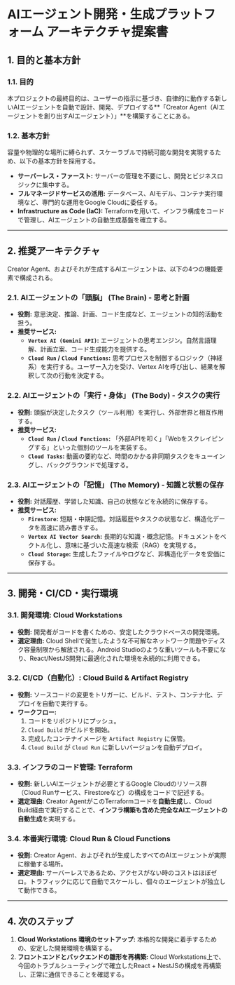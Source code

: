 # AIエージェント開発・生成プラットフォーム アーキテクチャ提案書

## 1. 目的と基本方針

### 1.1. 目的
本プロジェクトの最終目的は、ユーザーの指示に基づき、自律的に動作する新しいAIエージェントを自動で設計、開発、デプロイする**「Creator Agent（AIエージェントを創り出すAIエージェント）」**を構築することにある。

### 1.2. 基本方針
容量や物理的な場所に縛られず、スケーラブルで持続可能な開発を実現するため、以下の基本方針を採用する。

- **サーバーレス・ファースト:** サーバーの管理を不要にし、開発とビジネスロジックに集中する。
- **フルマネージドサービスの活用:** データベース、AIモデル、コンテナ実行環境など、専門的な運用をGoogle Cloudに委任する。
- **Infrastructure as Code (IaC):** Terraformを用いて、インフラ構成をコードで管理し、AIエージェントの自動生成基盤を確立する。

---

## 2. 推奨アーキテクチャ

Creator Agent、およびそれが生成するAIエージェントは、以下の4つの機能要素で構成される。

### 2.1. AIエージェントの「頭脳」 (The Brain) - 思考と計画
- **役割:** 意思決定、推論、計画、コード生成など、エージェントの知的活動を担う。
- **推奨サービス:**
    - **`Vertex AI (Gemini API)`:** エージェントの思考エンジン。自然言語理解、計画立案、コード生成能力を提供する。
    - **`Cloud Run` / `Cloud Functions`:** 思考プロセスを制御するロジック（神経系）を実行する。ユーザー入力を受け、Vertex AIを呼び出し、結果を解釈して次の行動を決定する。

### 2.2. AIエージェントの「実行・身体」 (The Body) - タスクの実行
- **役割:** 頭脳が決定したタスク（ツール利用）を実行し、外部世界と相互作用する。
- **推奨サービス:**
    - **`Cloud Run` / `Cloud Functions`:** 「外部APIを叩く」「Webをスクレイピングする」といった個別のツールを実装する。
    - **`Cloud Tasks`:** 動画の要約など、時間のかかる非同期タスクをキューイングし、バックグラウンドで処理する。

### 2.3. AIエージェントの「記憶」 (The Memory) - 知識と状態の保存
- **役割:** 対話履歴、学習した知識、自己の状態などを永続的に保存する。
- **推奨サービス:**
    - **`Firestore`:** 短期・中期記憶。対話履歴やタスクの状態など、構造化データを高速に読み書きする。
    - **`Vertex AI Vector Search`:** 長期的な知識・概念記憶。ドキュメントをベクトル化し、意味に基づいた高速な検索（RAG）を実現する。
    - **`Cloud Storage`:** 生成したファイルやログなど、非構造化データを安価に保存する。

---

## 3. 開発・CI/CD・実行環境

### 3.1. 開発環境: Cloud Workstations
- **役割:** 開発者がコードを書くための、安定したクラウドベースの開発環境。
- **選定理由:** Cloud Shellで発生したような不可解なネットワーク問題やディスク容量制限から解放される。Android Studioのような重いツールも不要になり、React/NestJS開発に最適化された環境を永続的に利用できる。

### 3.2. CI/CD（自動化）: Cloud Build & Artifact Registry
- **役割:** ソースコードの変更をトリガーに、ビルド、テスト、コンテナ化、デプロイを自動で実行する。
- **ワークフロー:**
    1.  コードをリポジトリにプッシュ。
    2.  `Cloud Build` がビルドを開始。
    3.  完成したコンテナイメージを `Artifact Registry` に保管。
    4.  `Cloud Build` が `Cloud Run` に新しいバージョンを自動デプロイ。

### 3.3. インフラのコード管理: Terraform
- **役割:** 新しいAIエージェントが必要とするGoogle Cloudのリソース群（Cloud Runサービス、Firestoreなど）の構成をコードで記述する。
- **選定理由:** Creator AgentがこのTerraformコードを**自動生成**し、Cloud Build経由で実行することで、**インフラ構築も含めた完全なAIエージェントの自動生成**を実現する。

### 3.4. 本番実行環境: Cloud Run & Cloud Functions
- **役割:** Creator Agent、およびそれが生成したすべてのAIエージェントが実際に稼働する場所。
- **選定理由:** サーバーレスであるため、アクセスがない時のコストはほぼゼロ。トラフィックに応じて自動でスケールし、個々のエージェントが独立して動作できる。

---

## 4. 次のステップ

1.  **Cloud Workstations 環境のセットアップ:** 本格的な開発に着手するための、安定した開発環境を構築する。
2.  **フロントエンドとバックエンドの雛形を再構築:** Cloud Workstations上で、今回のトラブルシューティングで確立したReact + NestJSの構成を再構築し、正常に通信できることを確認する。
